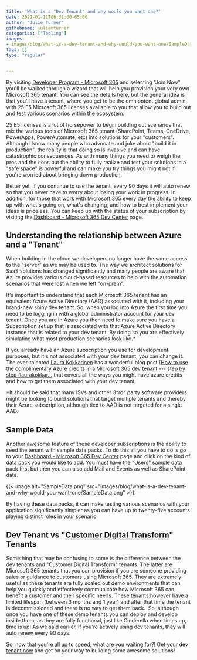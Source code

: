 ```yaml
---
title: 'What is a "Dev Tenant" and why would you want one?'
date: 2021-01-11T06:31:00-05:00
author: "Julie Turner"
githubname: juliemturner
categories: ["Tooling"]
images:
- images/blog/what-is-a-dev-tenant-and-why-would-you-want-one/SampleData.png
tags: []
type: "regular"


---
```


By visiting [Developer Program - Microsoft
365](https://developer.microsoft.com/en-us/microsoft-365/dev-program "Developer Program - Microsoft 365") and
selecting "Join Now" you'll be walked through a wizard that will help
you provision your very own Microsoft 365 tenant. You can see the
details
[here,](https://developer.microsoft.com/en-us/microsoft-365/dev-program#Subscription) but
the general idea is that you'll have a tenant, where you get to be the
omnipotent global admin, with 25 E5 Microsoft 365 licenses available to
you that allow you to build out and test various scenarios within the
ecosystem.

25 E5 licenses is a lot of horsepower to begin building out scenarios
that mix the various tools of Microsoft 365 tenant (SharePoint, Teams,
OneDrive, PowerApps, PowerAutomate, etc) into solutions for your
"customers". Although I know many people who advocate and joke about
"build it in production", the reality is that doing so is invasive and
can have catastrophic consequences. As with many things you need to
weigh the pros and the cons but the ability to fully realize and test
your solutions in a "safe space" is powerful and can make you try things
you might not if you're worried about bringing down production.

Better yet, if you continue to use the tenant, every 90 days it will
auto renew so that you never have to worry about losing your work in
progress. In addition, for those that work with Microsoft 365 every day
the ability to keep up with what's going on, what's changing, and how to
best implement your ideas is priceless. You can keep up with the status
of your subscription by visiting the [Dashboard - Microsoft 365 Dev
Center](https://developer.microsoft.com/en-us/microsoft-365/profile "Dashboard - Microsoft 365 Dev Center")
page.

## Understanding the relationship between Azure and a "Tenant"

When building in the cloud we developers no longer have the same access
to the "server" as we may be used to. The way we architect solutions for
SaaS solutions has changed significantly and many people are aware that
Azure provides various cloud-based resources to help with the automation
scenarios that were lost when we left "on-prem".

It's important to understand that each Microsoft 365 tenant has an
equivalent Azure Active Directory (AAD) associated with it, including
your brand-new shiny dev tenant. So, when you log into Azure the first
time you need to be logging in with a global administrator account for
your dev tenant. Once you are in Azure you then need to make sure you
have a Subscription set up that is associated with that Azure Active
Directory instance that is related to your dev tenant. By doing so you
are effectively simulating what most production scenarios look like.\* 

If you already have an Azure subscription you use for development
purposes, but it's not associated with your dev tenant, you can change
it. The ever-talented [Laura
Kokkarinen](https://twitter.com/LauraKokkarinen "Laura Kokkarinen Twitter") has
a wonderful blog post ([How to use the complimentary Azure credits in a
Microsoft 365 dev tenant --- step by step
(laurakokkar\...](https://laurakokkarinen.com/how-to-use-the-complimentary-azure-credits-in-a-microsoft-365-developer-tenant-step-by-step/)
that covers all the ways you might have azure credits and how to get
them associated with your dev tenant.

\*It should be said that many ISVs and other 3^rd^ party software
providers might be looking to build solutions that target multiple
tenants and thereby their Azure subscription, although tied to AAD is
not targeted for a single AAD.

## Sample Data

Another awesome feature of these developer subscriptions is the ability
to seed the tenant with sample data packs. To do this all you have to do
is go to your [Dashboard - Microsoft 365 Dev
Center](https://developer.microsoft.com/en-us/microsoft-365/profile "Dashboard - Microsoft 365 Dev Center")
page and click on the kind of data pack you would like to add. You must
have the "Users" sample data pack first but then you can also add Mail
and Events as well as SharePoint data.

{{< image alt="SampleData.png" src="images/blog/what-is-a-dev-tenant-and-why-would-you-want-one/SampleData.png" >}}

By having these data packs, it can make testing various scenarios with
your application significantly simpler as you can have up to twenty-five
accounts playing distinct roles in your scenario.

## Dev Tenant vs "[Customer Digital Transform](https://cdx.transform.microsoft.com/ "Customer Digital Transform Site")" Tenants

Something that may be confusing to some is the difference between the
dev tenants and "Customer Digital Transform" tenants. The latter are
Microsoft 365 tenants that you can provision if you are someone
providing sales or guidance to customers using Microsoft 365. They are
extremely useful as these tenants are fully scaled out demo environments
that can help you quickly and effectively communicate how Microsoft 365
can benefit a customer and their specific needs. These tenants however
have a limited lifespan (between 3 months and 1 year) and after that
time the tenant is decommissioned and there is no way to get them back. 
So, although once you have one of these demo tenants you can deploy and
develop inside them, as they are fully functional, just like Cinderella
when times up, time is up! As we said earlier, if you're actively using
dev tenants, they will auto renew every 90 days.

So, now that you're all up to speed, what are you waiting for?! Get
your [dev tenant
now](https://developer.microsoft.com/en-us/microsoft-365/dev-program "Developer Program - Microsoft 365")
and get on your way to building some awesome solutions!